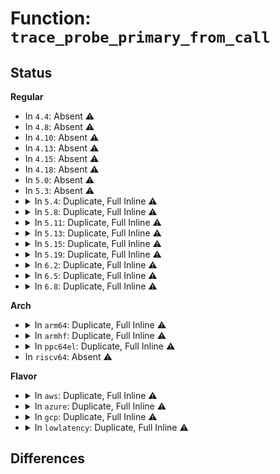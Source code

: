 # Function: <code>trace_probe_primary_from_call</code>

## Status
<b>Regular</b>
<ul>
<li>
In <code>4.4</code>: Absent ⚠️
</li>
<li>
In <code>4.8</code>: Absent ⚠️
</li>
<li>
In <code>4.10</code>: Absent ⚠️
</li>
<li>
In <code>4.13</code>: Absent ⚠️
</li>
<li>
In <code>4.15</code>: Absent ⚠️
</li>
<li>
In <code>4.18</code>: Absent ⚠️
</li>
<li>
In <code>5.0</code>: Absent ⚠️
</li>
<li>
In <code>5.3</code>: Absent ⚠️
</li>
<li>
<details>
<summary>In <code>5.4</code>: Duplicate, Full Inline ⚠️</summary>

**Collision:** Static Duplication

**Inline:** Full

**Transformation:** False

**Instances:**

```
In kernel/trace/trace_kprobe.c (ffffffff811d1d80)
Location: kernel/trace/trace_probe.h:301
Inline: True
Inline callers:
  - kernel/trace/trace_kprobe.c:destroy_local_trace_kprobe
  - kernel/trace/trace_kprobe.c:kretprobe_event_define_fields
  - kernel/trace/trace_kprobe.c:kprobe_event_define_fields
  - kernel/trace/trace_kprobe.c:print_kretprobe_event
  - kernel/trace/trace_kprobe.c:print_kprobe_event
  - kernel/trace/trace_kprobe.c:disable_trace_kprobe
  - kernel/trace/trace_kprobe.c:enable_trace_kprobe
  - kernel/trace/trace_kprobe.c:trace_kprobe_error_injectable
  - kernel/trace/trace_kprobe.c:trace_kprobe_on_func_entry
```
```
In kernel/trace/trace_uprobe.c (ffffffff811da7f0)
Location: kernel/trace/trace_probe.h:301
Inline: True
Inline callers:
  - kernel/trace/trace_uprobe.c:destroy_local_trace_uprobe
  - kernel/trace/trace_uprobe.c:uprobe_perf_close
  - kernel/trace/trace_uprobe.c:uprobe_event_define_fields
  - kernel/trace/trace_uprobe.c:probe_event_disable
  - kernel/trace/trace_uprobe.c:probe_event_enable
  - kernel/trace/trace_uprobe.c:print_uprobe_event
```
</details>
</li>
<li>
<details>
<summary>In <code>5.8</code>: Duplicate, Full Inline ⚠️</summary>

**Collision:** Static Duplication

**Inline:** Full

**Transformation:** False

**Instances:**

```
In kernel/trace/trace_kprobe.c (ffffffff811ee770)
Location: kernel/trace/trace_probe.h:301
Inline: True
Inline callers:
  - kernel/trace/trace_kprobe.c:destroy_local_trace_kprobe
  - kernel/trace/trace_kprobe.c:bpf_get_kprobe_info
  - kernel/trace/trace_kprobe.c:kretprobe_event_define_fields
  - kernel/trace/trace_kprobe.c:kprobe_event_define_fields
  - kernel/trace/trace_kprobe.c:print_kretprobe_event
  - kernel/trace/trace_kprobe.c:print_kprobe_event
  - kernel/trace/trace_kprobe.c:disable_trace_kprobe
  - kernel/trace/trace_kprobe.c:enable_trace_kprobe
  - kernel/trace/trace_kprobe.c:trace_kprobe_error_injectable
  - kernel/trace/trace_kprobe.c:trace_kprobe_on_func_entry
```
```
In kernel/trace/trace_uprobe.c (ffffffff811f72b0)
Location: kernel/trace/trace_probe.h:301
Inline: True
Inline callers:
  - kernel/trace/trace_uprobe.c:destroy_local_trace_uprobe
  - kernel/trace/trace_uprobe.c:bpf_get_uprobe_info
  - kernel/trace/trace_uprobe.c:uprobe_perf_open
  - kernel/trace/trace_uprobe.c:uprobe_perf_close
  - kernel/trace/trace_uprobe.c:uprobe_event_define_fields
  - kernel/trace/trace_uprobe.c:probe_event_disable
  - kernel/trace/trace_uprobe.c:probe_event_enable
  - kernel/trace/trace_uprobe.c:print_uprobe_event
```
</details>
</li>
<li>
<details>
<summary>In <code>5.11</code>: Duplicate, Full Inline ⚠️</summary>

**Collision:** Static Duplication

**Inline:** Full

**Transformation:** False

**Instances:**

```
In kernel/trace/trace_kprobe.c (ffffffff811ec9c0)
Location: kernel/trace/trace_probe.h:300
Inline: True
Inline callers:
  - kernel/trace/trace_kprobe.c:destroy_local_trace_kprobe
  - kernel/trace/trace_kprobe.c:bpf_get_kprobe_info
  - kernel/trace/trace_kprobe.c:kretprobe_event_define_fields
  - kernel/trace/trace_kprobe.c:kprobe_event_define_fields
  - kernel/trace/trace_kprobe.c:print_kretprobe_event
  - kernel/trace/trace_kprobe.c:print_kprobe_event
  - kernel/trace/trace_kprobe.c:disable_trace_kprobe
  - kernel/trace/trace_kprobe.c:enable_trace_kprobe
  - kernel/trace/trace_kprobe.c:trace_kprobe_error_injectable
  - kernel/trace/trace_kprobe.c:trace_kprobe_on_func_entry
```
```
In kernel/trace/trace_uprobe.c (ffffffff811f5e60)
Location: kernel/trace/trace_probe.h:300
Inline: True
Inline callers:
  - kernel/trace/trace_uprobe.c:destroy_local_trace_uprobe
  - kernel/trace/trace_uprobe.c:bpf_get_uprobe_info
  - kernel/trace/trace_uprobe.c:uprobe_perf_open
  - kernel/trace/trace_uprobe.c:uprobe_perf_close
  - kernel/trace/trace_uprobe.c:uprobe_event_define_fields
  - kernel/trace/trace_uprobe.c:probe_event_disable
  - kernel/trace/trace_uprobe.c:probe_event_enable
  - kernel/trace/trace_uprobe.c:print_uprobe_event
```
</details>
</li>
<li>
<details>
<summary>In <code>5.13</code>: Duplicate, Full Inline ⚠️</summary>

**Collision:** Static Duplication

**Inline:** Full

**Transformation:** False

**Instances:**

```
In kernel/trace/trace_kprobe.c (ffffffff811ed720)
Location: kernel/trace/trace_probe.h:300
Inline: True
Inline callers:
  - kernel/trace/trace_kprobe.c:destroy_local_trace_kprobe
  - kernel/trace/trace_kprobe.c:bpf_get_kprobe_info
  - kernel/trace/trace_kprobe.c:kretprobe_event_define_fields
  - kernel/trace/trace_kprobe.c:kprobe_event_define_fields
  - kernel/trace/trace_kprobe.c:print_kretprobe_event
  - kernel/trace/trace_kprobe.c:print_kprobe_event
  - kernel/trace/trace_kprobe.c:disable_trace_kprobe
  - kernel/trace/trace_kprobe.c:enable_trace_kprobe
  - kernel/trace/trace_kprobe.c:trace_kprobe_error_injectable
  - kernel/trace/trace_kprobe.c:trace_kprobe_on_func_entry
```
```
In kernel/trace/trace_uprobe.c (ffffffff811f6d50)
Location: kernel/trace/trace_probe.h:300
Inline: True
Inline callers:
  - kernel/trace/trace_uprobe.c:destroy_local_trace_uprobe
  - kernel/trace/trace_uprobe.c:trace_uprobe_register
  - kernel/trace/trace_uprobe.c:bpf_get_uprobe_info
  - kernel/trace/trace_uprobe.c:uprobe_perf_close
  - kernel/trace/trace_uprobe.c:uprobe_event_define_fields
  - kernel/trace/trace_uprobe.c:probe_event_disable
  - kernel/trace/trace_uprobe.c:probe_event_enable
  - kernel/trace/trace_uprobe.c:print_uprobe_event
```
</details>
</li>
<li>
<details>
<summary>In <code>5.15</code>: Duplicate, Full Inline ⚠️</summary>

**Collision:** Static Duplication

**Inline:** Full

**Transformation:** False

**Instances:**

```
In kernel/trace/trace_eprobe.c (ffffffff8120a38d)
Location: kernel/trace/trace_probe.h:302
Inline: True
Inline callers:
  - kernel/trace/trace_eprobe.c:eprobe_register
  - kernel/trace/trace_eprobe.c:enable_trace_eprobe
  - kernel/trace/trace_eprobe.c:print_eprobe_event
  - kernel/trace/trace_eprobe.c:eprobe_event_define_fields
```
```
In kernel/trace/trace_kprobe.c (ffffffff8121e790)
Location: kernel/trace/trace_probe.h:302
Inline: True
Inline callers:
  - kernel/trace/trace_kprobe.c:destroy_local_trace_kprobe
  - kernel/trace/trace_kprobe.c:kprobe_register
  - kernel/trace/trace_kprobe.c:bpf_get_kprobe_info
  - kernel/trace/trace_kprobe.c:kretprobe_event_define_fields
  - kernel/trace/trace_kprobe.c:kprobe_event_define_fields
  - kernel/trace/trace_kprobe.c:print_kretprobe_event
  - kernel/trace/trace_kprobe.c:print_kprobe_event
  - kernel/trace/trace_kprobe.c:enable_trace_kprobe
  - kernel/trace/trace_kprobe.c:trace_kprobe_error_injectable
  - kernel/trace/trace_kprobe.c:trace_kprobe_on_func_entry
```
```
In kernel/trace/trace_uprobe.c (ffffffff81228320)
Location: kernel/trace/trace_probe.h:302
Inline: True
Inline callers:
  - kernel/trace/trace_uprobe.c:destroy_local_trace_uprobe
  - kernel/trace/trace_uprobe.c:trace_uprobe_register
  - kernel/trace/trace_uprobe.c:trace_uprobe_register
  - kernel/trace/trace_uprobe.c:bpf_get_uprobe_info
  - kernel/trace/trace_uprobe.c:uprobe_perf_close
  - kernel/trace/trace_uprobe.c:uprobe_event_define_fields
  - kernel/trace/trace_uprobe.c:probe_event_enable
  - kernel/trace/trace_uprobe.c:print_uprobe_event
```
</details>
</li>
<li>
<details>
<summary>In <code>5.19</code>: Duplicate, Full Inline ⚠️</summary>

**Collision:** Static Duplication

**Inline:** Full

**Transformation:** False

**Instances:**

```
In kernel/trace/trace_eprobe.c (ffffffff8124632a)
Location: kernel/trace/trace_probe.h:301
Inline: True
Inline callers:
  - kernel/trace/trace_eprobe.c:eprobe_register
  - kernel/trace/trace_eprobe.c:enable_trace_eprobe
  - kernel/trace/trace_eprobe.c:print_eprobe_event
  - kernel/trace/trace_eprobe.c:eprobe_event_define_fields
```
```
In kernel/trace/trace_kprobe.c (ffffffff8125ddf0)
Location: kernel/trace/trace_probe.h:301
Inline: True
Inline callers:
  - kernel/trace/trace_kprobe.c:destroy_local_trace_kprobe
  - kernel/trace/trace_kprobe.c:kprobe_register
  - kernel/trace/trace_kprobe.c:bpf_get_kprobe_info
  - kernel/trace/trace_kprobe.c:kretprobe_event_define_fields
  - kernel/trace/trace_kprobe.c:kprobe_event_define_fields
  - kernel/trace/trace_kprobe.c:print_kretprobe_event
  - kernel/trace/trace_kprobe.c:print_kprobe_event
  - kernel/trace/trace_kprobe.c:enable_trace_kprobe
  - kernel/trace/trace_kprobe.c:trace_kprobe_error_injectable
  - kernel/trace/trace_kprobe.c:trace_kprobe_on_func_entry
```
```
In kernel/trace/trace_uprobe.c (ffffffff81268430)
Location: kernel/trace/trace_probe.h:301
Inline: True
Inline callers:
  - kernel/trace/trace_uprobe.c:destroy_local_trace_uprobe
  - kernel/trace/trace_uprobe.c:trace_uprobe_register
  - kernel/trace/trace_uprobe.c:trace_uprobe_register
  - kernel/trace/trace_uprobe.c:bpf_get_uprobe_info
  - kernel/trace/trace_uprobe.c:uprobe_perf_close
  - kernel/trace/trace_uprobe.c:uprobe_event_define_fields
  - kernel/trace/trace_uprobe.c:probe_event_enable
  - kernel/trace/trace_uprobe.c:print_uprobe_event
```
</details>
</li>
<li>
<details>
<summary>In <code>6.2</code>: Duplicate, Full Inline ⚠️</summary>

**Collision:** Static Duplication

**Inline:** Full

**Transformation:** False

**Instances:**

```
In kernel/trace/trace_eprobe.c (ffffffff8129332a)
Location: kernel/trace/trace_probe.h:306
Inline: True
Inline callers:
  - kernel/trace/trace_eprobe.c:eprobe_register
  - kernel/trace/trace_eprobe.c:enable_trace_eprobe
  - kernel/trace/trace_eprobe.c:print_eprobe_event
  - kernel/trace/trace_eprobe.c:eprobe_event_define_fields
```
```
In kernel/trace/trace_kprobe.c (ffffffff812ae8b0)
Location: kernel/trace/trace_probe.h:306
Inline: True
Inline callers:
  - kernel/trace/trace_kprobe.c:destroy_local_trace_kprobe
  - kernel/trace/trace_kprobe.c:kprobe_register
  - kernel/trace/trace_kprobe.c:bpf_get_kprobe_info
  - kernel/trace/trace_kprobe.c:kretprobe_event_define_fields
  - kernel/trace/trace_kprobe.c:kprobe_event_define_fields
  - kernel/trace/trace_kprobe.c:print_kretprobe_event
  - kernel/trace/trace_kprobe.c:print_kprobe_event
  - kernel/trace/trace_kprobe.c:enable_trace_kprobe
  - kernel/trace/trace_kprobe.c:trace_kprobe_error_injectable
  - kernel/trace/trace_kprobe.c:trace_kprobe_on_func_entry
```
```
In kernel/trace/trace_uprobe.c (ffffffff812ba620)
Location: kernel/trace/trace_probe.h:306
Inline: True
Inline callers:
  - kernel/trace/trace_uprobe.c:destroy_local_trace_uprobe
  - kernel/trace/trace_uprobe.c:trace_uprobe_register
  - kernel/trace/trace_uprobe.c:trace_uprobe_register
  - kernel/trace/trace_uprobe.c:bpf_get_uprobe_info
  - kernel/trace/trace_uprobe.c:uprobe_perf_close
  - kernel/trace/trace_uprobe.c:uprobe_event_define_fields
  - kernel/trace/trace_uprobe.c:probe_event_enable
  - kernel/trace/trace_uprobe.c:print_uprobe_event
```
</details>
</li>
<li>
<details>
<summary>In <code>6.5</code>: Duplicate, Full Inline ⚠️</summary>

**Collision:** Static Duplication

**Inline:** Full

**Transformation:** False

**Instances:**

```
In kernel/trace/trace_eprobe.c (ffffffff812b04d9)
Location: kernel/trace/trace_probe.h:310
Inline: True
Inline callers:
  - kernel/trace/trace_eprobe.c:eprobe_register
  - kernel/trace/trace_eprobe.c:enable_trace_eprobe
  - kernel/trace/trace_eprobe.c:print_eprobe_event
  - kernel/trace/trace_eprobe.c:eprobe_event_define_fields
```
```
In kernel/trace/trace_kprobe.c (ffffffff812d0dc0)
Location: kernel/trace/trace_probe.h:310
Inline: True
Inline callers:
  - kernel/trace/trace_kprobe.c:destroy_local_trace_kprobe
  - kernel/trace/trace_kprobe.c:kprobe_register
  - kernel/trace/trace_kprobe.c:bpf_get_kprobe_info
  - kernel/trace/trace_kprobe.c:kretprobe_event_define_fields
  - kernel/trace/trace_kprobe.c:kprobe_event_define_fields
  - kernel/trace/trace_kprobe.c:print_kretprobe_event
  - kernel/trace/trace_kprobe.c:print_kprobe_event
  - kernel/trace/trace_kprobe.c:enable_trace_kprobe
  - kernel/trace/trace_kprobe.c:trace_kprobe_error_injectable
  - kernel/trace/trace_kprobe.c:trace_kprobe_on_func_entry
```
```
In kernel/trace/trace_uprobe.c (ffffffff812ddc30)
Location: kernel/trace/trace_probe.h:310
Inline: True
Inline callers:
  - kernel/trace/trace_uprobe.c:destroy_local_trace_uprobe
  - kernel/trace/trace_uprobe.c:trace_uprobe_register
  - kernel/trace/trace_uprobe.c:trace_uprobe_register
  - kernel/trace/trace_uprobe.c:bpf_get_uprobe_info
  - kernel/trace/trace_uprobe.c:uprobe_perf_close
  - kernel/trace/trace_uprobe.c:uprobe_event_define_fields
  - kernel/trace/trace_uprobe.c:probe_event_enable
  - kernel/trace/trace_uprobe.c:print_uprobe_event
```
```
In kernel/trace/trace_fprobe.c (ffffffff812df530)
Location: kernel/trace/trace_probe.h:310
Inline: True
Inline callers:
  - kernel/trace/trace_fprobe.c:fexit_event_define_fields
  - kernel/trace/trace_fprobe.c:fentry_event_define_fields
  - kernel/trace/trace_fprobe.c:print_fexit_event
  - kernel/trace/trace_fprobe.c:print_fentry_event
  - kernel/trace/trace_fprobe.c:disable_trace_fprobe
  - kernel/trace/trace_fprobe.c:enable_trace_fprobe
```
</details>
</li>
<li>
<details>
<summary>In <code>6.8</code>: Duplicate, Full Inline ⚠️</summary>

**Collision:** Static Duplication

**Inline:** Full

**Transformation:** False

**Instances:**

```
In kernel/trace/trace_eprobe.c (ffffffff812cca99)
Location: kernel/trace/trace_probe.h:310
Inline: True
Inline callers:
  - kernel/trace/trace_eprobe.c:eprobe_register
  - kernel/trace/trace_eprobe.c:enable_trace_eprobe
  - kernel/trace/trace_eprobe.c:print_eprobe_event
  - kernel/trace/trace_eprobe.c:eprobe_event_define_fields
```
```
In kernel/trace/trace_kprobe.c (ffffffff812ee8c0)
Location: kernel/trace/trace_probe.h:310
Inline: True
Inline callers:
  - kernel/trace/trace_kprobe.c:destroy_local_trace_kprobe
  - kernel/trace/trace_kprobe.c:kprobe_register
  - kernel/trace/trace_kprobe.c:bpf_get_kprobe_info
  - kernel/trace/trace_kprobe.c:kretprobe_event_define_fields
  - kernel/trace/trace_kprobe.c:kprobe_event_define_fields
  - kernel/trace/trace_kprobe.c:print_kretprobe_event
  - kernel/trace/trace_kprobe.c:print_kprobe_event
  - kernel/trace/trace_kprobe.c:enable_trace_kprobe
  - kernel/trace/trace_kprobe.c:trace_kprobe_error_injectable
  - kernel/trace/trace_kprobe.c:trace_kprobe_on_func_entry
```
```
In kernel/trace/trace_uprobe.c (ffffffff812fbd20)
Location: kernel/trace/trace_probe.h:310
Inline: True
Inline callers:
  - kernel/trace/trace_uprobe.c:destroy_local_trace_uprobe
  - kernel/trace/trace_uprobe.c:trace_uprobe_register
  - kernel/trace/trace_uprobe.c:trace_uprobe_register
  - kernel/trace/trace_uprobe.c:bpf_get_uprobe_info
  - kernel/trace/trace_uprobe.c:uprobe_perf_close
  - kernel/trace/trace_uprobe.c:uprobe_event_define_fields
  - kernel/trace/trace_uprobe.c:probe_event_enable
  - kernel/trace/trace_uprobe.c:print_uprobe_event
```
```
In kernel/trace/trace_fprobe.c (ffffffff812fd490)
Location: kernel/trace/trace_probe.h:310
Inline: True
Inline callers:
  - kernel/trace/trace_fprobe.c:fexit_event_define_fields
  - kernel/trace/trace_fprobe.c:fentry_event_define_fields
  - kernel/trace/trace_fprobe.c:print_fexit_event
  - kernel/trace/trace_fprobe.c:print_fentry_event
  - kernel/trace/trace_fprobe.c:disable_trace_fprobe
  - kernel/trace/trace_fprobe.c:enable_trace_fprobe
```
</details>
</li>
</ul>
<b>Arch</b>
<ul>
<li>
<details>
<summary>In <code>arm64</code>: Duplicate, Full Inline ⚠️</summary>

**Collision:** Static Duplication

**Inline:** Full

**Transformation:** False

**Instances:**

```
In kernel/trace/trace_kprobe.c (ffff800010251f48)
Location: kernel/trace/trace_probe.h:301
Inline: True
Inline callers:
  - kernel/trace/trace_kprobe.c:destroy_local_trace_kprobe
  - kernel/trace/trace_kprobe.c:kretprobe_event_define_fields
  - kernel/trace/trace_kprobe.c:kprobe_event_define_fields
  - kernel/trace/trace_kprobe.c:print_kretprobe_event
  - kernel/trace/trace_kprobe.c:print_kprobe_event
  - kernel/trace/trace_kprobe.c:disable_trace_kprobe
  - kernel/trace/trace_kprobe.c:enable_trace_kprobe
  - kernel/trace/trace_kprobe.c:trace_kprobe_error_injectable
  - kernel/trace/trace_kprobe.c:trace_kprobe_on_func_entry
```
```
In kernel/trace/trace_uprobe.c (ffff80001025af00)
Location: kernel/trace/trace_probe.h:301
Inline: True
Inline callers:
  - kernel/trace/trace_uprobe.c:destroy_local_trace_uprobe
  - kernel/trace/trace_uprobe.c:uprobe_perf_close
  - kernel/trace/trace_uprobe.c:uprobe_event_define_fields
  - kernel/trace/trace_uprobe.c:probe_event_disable
  - kernel/trace/trace_uprobe.c:probe_event_enable
  - kernel/trace/trace_uprobe.c:print_uprobe_event
```
</details>
</li>
<li>
<details>
<summary>In <code>armhf</code>: Duplicate, Full Inline ⚠️</summary>

**Collision:** Static Duplication

**Inline:** Full

**Transformation:** False

**Instances:**

```
In kernel/trace/trace_kprobe.c (c0484e44)
Location: kernel/trace/trace_probe.h:301
Inline: True
Inline callers:
  - kernel/trace/trace_kprobe.c:destroy_local_trace_kprobe
  - kernel/trace/trace_kprobe.c:kretprobe_event_define_fields
  - kernel/trace/trace_kprobe.c:kprobe_event_define_fields
  - kernel/trace/trace_kprobe.c:print_kretprobe_event
  - kernel/trace/trace_kprobe.c:print_kprobe_event
  - kernel/trace/trace_kprobe.c:disable_trace_kprobe
  - kernel/trace/trace_kprobe.c:enable_trace_kprobe
  - kernel/trace/trace_kprobe.c:trace_kprobe_error_injectable
  - kernel/trace/trace_kprobe.c:trace_kprobe_on_func_entry
```
```
In kernel/trace/trace_uprobe.c (c048dff8)
Location: kernel/trace/trace_probe.h:301
Inline: True
Inline callers:
  - kernel/trace/trace_uprobe.c:destroy_local_trace_uprobe
  - kernel/trace/trace_uprobe.c:uprobe_perf_close
  - kernel/trace/trace_uprobe.c:uprobe_event_define_fields
  - kernel/trace/trace_uprobe.c:probe_event_disable
  - kernel/trace/trace_uprobe.c:probe_event_enable
  - kernel/trace/trace_uprobe.c:print_uprobe_event
```
</details>
</li>
<li>
<details>
<summary>In <code>ppc64el</code>: Duplicate, Full Inline ⚠️</summary>

**Collision:** Static Duplication

**Inline:** Full

**Transformation:** False

**Instances:**

```
In kernel/trace/trace_kprobe.c (c0000000002f0428)
Location: kernel/trace/trace_probe.h:301
Inline: True
Inline callers:
  - kernel/trace/trace_kprobe.c:destroy_local_trace_kprobe
  - kernel/trace/trace_kprobe.c:kretprobe_event_define_fields
  - kernel/trace/trace_kprobe.c:kprobe_event_define_fields
  - kernel/trace/trace_kprobe.c:print_kretprobe_event
  - kernel/trace/trace_kprobe.c:print_kprobe_event
  - kernel/trace/trace_kprobe.c:disable_trace_kprobe
  - kernel/trace/trace_kprobe.c:enable_trace_kprobe
  - kernel/trace/trace_kprobe.c:trace_kprobe_error_injectable
  - kernel/trace/trace_kprobe.c:trace_kprobe_on_func_entry
```
```
In kernel/trace/trace_uprobe.c (c0000000002feae8)
Location: kernel/trace/trace_probe.h:301
Inline: True
Inline callers:
  - kernel/trace/trace_uprobe.c:destroy_local_trace_uprobe
  - kernel/trace/trace_uprobe.c:uprobe_perf_close
  - kernel/trace/trace_uprobe.c:uprobe_event_define_fields
  - kernel/trace/trace_uprobe.c:probe_event_disable
  - kernel/trace/trace_uprobe.c:probe_event_enable
  - kernel/trace/trace_uprobe.c:print_uprobe_event
```
</details>
</li>
<li>
In <code>riscv64</code>: Absent ⚠️
</li>
</ul>
<b>Flavor</b>
<ul>
<li>
<details>
<summary>In <code>aws</code>: Duplicate, Full Inline ⚠️</summary>

**Collision:** Static Duplication

**Inline:** Full

**Transformation:** False

**Instances:**

```
In kernel/trace/trace_kprobe.c (ffffffff811ca3a0)
Location: kernel/trace/trace_probe.h:301
Inline: True
Inline callers:
  - kernel/trace/trace_kprobe.c:destroy_local_trace_kprobe
  - kernel/trace/trace_kprobe.c:kretprobe_event_define_fields
  - kernel/trace/trace_kprobe.c:kprobe_event_define_fields
  - kernel/trace/trace_kprobe.c:print_kretprobe_event
  - kernel/trace/trace_kprobe.c:print_kprobe_event
  - kernel/trace/trace_kprobe.c:disable_trace_kprobe
  - kernel/trace/trace_kprobe.c:enable_trace_kprobe
  - kernel/trace/trace_kprobe.c:trace_kprobe_error_injectable
  - kernel/trace/trace_kprobe.c:trace_kprobe_on_func_entry
```
```
In kernel/trace/trace_uprobe.c (ffffffff811d2e10)
Location: kernel/trace/trace_probe.h:301
Inline: True
Inline callers:
  - kernel/trace/trace_uprobe.c:destroy_local_trace_uprobe
  - kernel/trace/trace_uprobe.c:uprobe_perf_close
  - kernel/trace/trace_uprobe.c:uprobe_event_define_fields
  - kernel/trace/trace_uprobe.c:probe_event_disable
  - kernel/trace/trace_uprobe.c:probe_event_enable
  - kernel/trace/trace_uprobe.c:print_uprobe_event
```
</details>
</li>
<li>
<details>
<summary>In <code>azure</code>: Duplicate, Full Inline ⚠️</summary>

**Collision:** Static Duplication

**Inline:** Full

**Transformation:** False

**Instances:**

```
In kernel/trace/trace_kprobe.c (ffffffff811bd170)
Location: kernel/trace/trace_probe.h:301
Inline: True
Inline callers:
  - kernel/trace/trace_kprobe.c:destroy_local_trace_kprobe
  - kernel/trace/trace_kprobe.c:kretprobe_event_define_fields
  - kernel/trace/trace_kprobe.c:kprobe_event_define_fields
  - kernel/trace/trace_kprobe.c:print_kretprobe_event
  - kernel/trace/trace_kprobe.c:print_kprobe_event
  - kernel/trace/trace_kprobe.c:disable_trace_kprobe
  - kernel/trace/trace_kprobe.c:enable_trace_kprobe
  - kernel/trace/trace_kprobe.c:trace_kprobe_error_injectable
  - kernel/trace/trace_kprobe.c:trace_kprobe_on_func_entry
```
```
In kernel/trace/trace_uprobe.c (ffffffff811c5be0)
Location: kernel/trace/trace_probe.h:301
Inline: True
Inline callers:
  - kernel/trace/trace_uprobe.c:destroy_local_trace_uprobe
  - kernel/trace/trace_uprobe.c:uprobe_perf_close
  - kernel/trace/trace_uprobe.c:uprobe_event_define_fields
  - kernel/trace/trace_uprobe.c:probe_event_disable
  - kernel/trace/trace_uprobe.c:probe_event_enable
  - kernel/trace/trace_uprobe.c:print_uprobe_event
```
</details>
</li>
<li>
<details>
<summary>In <code>gcp</code>: Duplicate, Full Inline ⚠️</summary>

**Collision:** Static Duplication

**Inline:** Full

**Transformation:** False

**Instances:**

```
In kernel/trace/trace_kprobe.c (ffffffff811c8170)
Location: kernel/trace/trace_probe.h:301
Inline: True
Inline callers:
  - kernel/trace/trace_kprobe.c:destroy_local_trace_kprobe
  - kernel/trace/trace_kprobe.c:kretprobe_event_define_fields
  - kernel/trace/trace_kprobe.c:kprobe_event_define_fields
  - kernel/trace/trace_kprobe.c:print_kretprobe_event
  - kernel/trace/trace_kprobe.c:print_kprobe_event
  - kernel/trace/trace_kprobe.c:disable_trace_kprobe
  - kernel/trace/trace_kprobe.c:enable_trace_kprobe
  - kernel/trace/trace_kprobe.c:trace_kprobe_error_injectable
  - kernel/trace/trace_kprobe.c:trace_kprobe_on_func_entry
```
```
In kernel/trace/trace_uprobe.c (ffffffff811d0be0)
Location: kernel/trace/trace_probe.h:301
Inline: True
Inline callers:
  - kernel/trace/trace_uprobe.c:destroy_local_trace_uprobe
  - kernel/trace/trace_uprobe.c:uprobe_perf_close
  - kernel/trace/trace_uprobe.c:uprobe_event_define_fields
  - kernel/trace/trace_uprobe.c:probe_event_disable
  - kernel/trace/trace_uprobe.c:probe_event_enable
  - kernel/trace/trace_uprobe.c:print_uprobe_event
```
</details>
</li>
<li>
<details>
<summary>In <code>lowlatency</code>: Duplicate, Full Inline ⚠️</summary>

**Collision:** Static Duplication

**Inline:** Full

**Transformation:** False

**Instances:**

```
In kernel/trace/trace_kprobe.c (ffffffff811d63d0)
Location: kernel/trace/trace_probe.h:301
Inline: True
Inline callers:
  - kernel/trace/trace_kprobe.c:destroy_local_trace_kprobe
  - kernel/trace/trace_kprobe.c:kretprobe_event_define_fields
  - kernel/trace/trace_kprobe.c:kprobe_event_define_fields
  - kernel/trace/trace_kprobe.c:print_kretprobe_event
  - kernel/trace/trace_kprobe.c:print_kprobe_event
  - kernel/trace/trace_kprobe.c:disable_trace_kprobe
  - kernel/trace/trace_kprobe.c:enable_trace_kprobe
  - kernel/trace/trace_kprobe.c:trace_kprobe_error_injectable
  - kernel/trace/trace_kprobe.c:trace_kprobe_on_func_entry
```
```
In kernel/trace/trace_uprobe.c (ffffffff811deea0)
Location: kernel/trace/trace_probe.h:301
Inline: True
Inline callers:
  - kernel/trace/trace_uprobe.c:destroy_local_trace_uprobe
  - kernel/trace/trace_uprobe.c:uprobe_perf_close
  - kernel/trace/trace_uprobe.c:uprobe_event_define_fields
  - kernel/trace/trace_uprobe.c:probe_event_disable
  - kernel/trace/trace_uprobe.c:probe_event_enable
  - kernel/trace/trace_uprobe.c:print_uprobe_event
```
</details>
</li>
</ul>

## Differences
